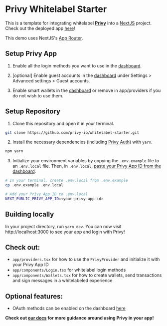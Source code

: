 # Privy Whitelabel Starter

This is a template for integrating whitelabel [**Privy**](https://www.privy.io/) into a [NextJS](https://nextjs.org/) project. Check out the deployed app [here](https://whitelabel.privy.io/)!

This demo uses NextJS's [App Router](https://nextjs.org/docs/app).

## Setup Privy App

1. Enable all the login methods you want to use in the [dashboard](https://dashboard.privy.io/apps?page=login-methods).

2. [optional] Enable guest accounts in the [dashboard](https://dashboard.privy.io/apps?page=settings) under Settings > Advanced settings > Guest accounts.

3. Enable smart wallets in the [dashboard](https://dashboard.privy.io/apps?page=embedded&tab=smart-wallets) or remove <SmartWalletProvider/> in app/providers if you do not wish to use them.

## Setup Repository

1. Clone this repository and open it in your terminal.

```sh
git clone https://github.com/privy-io/whitelabel-starter.git
```

2. Install the necessary dependencies (including [Privy Auth](https://www.npmjs.com/package/@privy-io/react-auth)) with `yarn`.

```sh
npm yarn
```

3. Initialize your environment variables by copying the `.env.example` file to an `.env.local` file. Then, in `.env.local`, [paste your Privy App ID from the dashboard](https://docs.privy.io/guide/dashboard/api-keys).

```sh
# In your terminal, create .env.local from .env.example
cp .env.example .env.local

# Add your Privy App ID to .env.local
NEXT_PUBLIC_PRIVY_APP_ID=<your-privy-app-id>
```

## Building locally

In your project directory, run `yarn dev`. You can now visit http://localhost:3000 to see your app and login with Privy!

## Check out:

- `app/providers.tsx` for how to use the `PrivyProvider` and initialize it with your Privy App ID
- `app/components/Login.tsx` for whitelabel login methods
- `app/components/Wallets.tsx` for how to create wallets, send transactions and sign messages in a whitelabeled experience

## Optional features:

- OAuth methods can be enabled on the dashboard [here](https://dashboard.privy.io/apps?page=login-methods&logins=socials)

**Check out [our docs](https://docs.privy.io/) for more guidance around using Privy in your app!**
